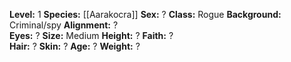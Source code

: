 **Level:** 1
**Species:** [[Aarakocra]]
**Sex:** ?
**Class:** Rogue 
**Background:** Criminal/spy 
**Alignment:** ?  
**Eyes:** ? 
**Size:** Medium 
**Height:** ? 
**Faith:** ?   
**Hair:** ? 
**Skin:** ? 
**Age:** ? 
**Weight:** ? 
